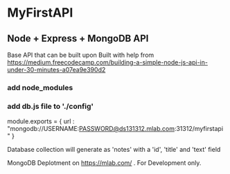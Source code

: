 # MyFirstAPI

## Node + Express + MongoDB API

Base API that can be built upon
Built with help from https://medium.freecodecamp.com/building-a-simple-node-js-api-in-under-30-minutes-a07ea9e390d2

### add node_modules

### add db.js file to './config'

module.exports = {
  url : "mongodb://USERNAME:PASSWORD@ds131312.mlab.com:31312/myfirstapi"
}

Database collection will generate as 'notes' with a 'id', 'title' and 'text' field

MongoDB Deplotment on https://mlab.com/ . For Development only.
